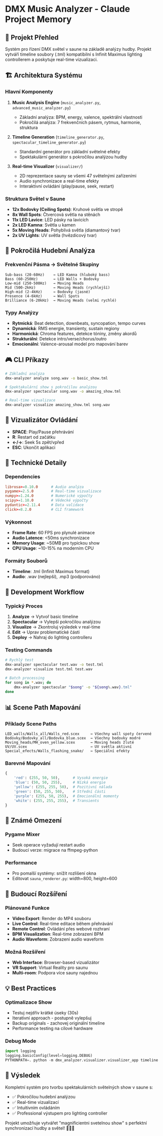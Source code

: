 # DMX Music Analyzer - Claude Project Memory

## 🎯 Projekt Přehled

Systém pro řízení DMX světel v saune na základě analýzy hudby. Projekt vytváří timeline soubory (.tml) kompatibilní s Infinit Maximus lighting controllerem a poskytuje real-time vizualizaci.

## 🏗️ Architektura Systému

### Hlavní Komponenty

1. **Music Analysis Engine** (`music_analyzer.py`, `advanced_music_analyzer.py`)
   - Základní analýza: BPM, energy, valence, spektrální vlastnosti
   - Pokročilá analýza: 7 frekvenčních pásem, rytmus, harmonie, struktura

2. **Timeline Generation** (`timeline_generator.py`, `spectacular_timeline_generator.py`)
   - Standardní generátor pro základní světelné efekty
   - Spektakulární generátor s pokročilou analýzou hudby

3. **Real-time Visualizer** (`visualizer/`)
   - 2D reprezentace sauny se všemi 47 světelnými zařízeními
   - Audio synchronizace a real-time efekty
   - Interaktivní ovládání (play/pause, seek, restart)

### Struktura Světel v Saune

- **12x Bodovky (Ceiling Spots)**: Kruhové světla ve stropě
- **8x Wall Spots**: Čtvercová světla na stěnách
- **11x LED Lavice**: LED pásky na lavicích
- **2x LED Kamna**: Světla u kamen
- **5x Moving Heads**: Pohyblivá světla (diamantový tvar)
- **2x UV Lights**: UV světla (hvězdicový tvar)

## 🎵 Pokročilá Hudební Analýza

### Frekvenční Pásma → Světelné Skupiny
```
Sub-bass (20-60Hz)    → LED Kamna (hluboký bass)
Bass (60-250Hz)       → LED Walls + Bodovky 
Low-mid (250-500Hz)   → Moving Heads
Mid (500-2kHz)        → Moving Heads (rychlejší)
High-mid (2-4kHz)     → Bodovky (jasné)
Presence (4-6kHz)     → Wall Spots
Brilliance (6-20kHz)  → Moving Heads (velmi rychlé)
```

### Typy Analýzy
- **Rytmická**: Beat detection, downbeats, syncopation, tempo curves
- **Dynamická**: RMS energie, transienty, sustain regiony
- **Harmonická**: Chroma features, detekce tóniny, změny akordů
- **Strukturální**: Detekce intro/verse/chorus/outro
- **Emocionální**: Valence-arousal model pro mapování barev

## 🎮 CLI Příkazy

```bash
# Základní analýza
dmx-analyzer analyze song.wav -o basic_show.tml

# Spektakulární show s pokročilou analýzou
dmx-analyzer spectacular song.wav -o amazing_show.tml

# Real-time vizualizace
dmx-analyzer visualize amazing_show.tml song.wav
```

## 🎨 Vizualizátor Ovládání

- **SPACE**: Play/Pause přehrávání
- **R**: Restart od začátku  
- **←/→**: Seek 5s zpět/vpřed
- **ESC**: Ukončit aplikaci

## 🔧 Technické Detaily

### Dependencies
```toml
librosa>=0.10.0      # Audio analýza
pygame>=2.5.0        # Real-time vizualizace
numpy>=1.24.0        # Numerické výpočty
scipy>=1.10.0        # Vědecké výpočty
pydantic>=2.11.4     # Data validace
click>=8.2.0         # CLI framework
```

### Výkonnost
- **Frame Rate**: 60 FPS pro plynulé animace
- **Audio Latence**: <50ms synchronizace
- **Memory Usage**: ~50MB pro typickou show
- **CPU Usage**: ~10-15% na moderním CPU

### Formáty Souborů
- **Timeline**: .tml (Infinit Maximus format)
- **Audio**: .wav (nejlepší), .mp3 (podporováno)

## 🚀 Development Workflow

### Typický Proces
1. **Analyze** → Vytvoř basic timeline
2. **Spectacular** → Vylepši pokročilou analýzou
3. **Visualize** → Zkontroluj výsledek v real-time
4. **Edit** → Uprav problematické části
5. **Deploy** → Nahraj do lighting controlleru

### Testing Commands
```bash
# Rychlý test
dmx-analyzer spectacular test.wav -o test.tml
dmx-analyzer visualize test.tml test.wav

# Batch processing
for song in *.wav; do
    dmx-analyzer spectacular "$song" -o "${song%.wav}.tml"
done
```

## 📊 Scene Path Mapování

### Příklady Scene Paths
```
LED_walls/Walls_all/Walls_red.scex     → Všechny wall spoty červené
Bodovky/Bodovky_all/Bodovka_blue.scex  → Všechny bodovky modré
Moving_heads/MH_oven_yellow.scex       → Moving heads žluté
UV/UV.scex                             → UV světla aktivní
Special_efects/Walls_flashing_snake/   → Speciální efekty
```

### Barevné Mapování
```python
{
    'red': (255, 50, 50),      # Vysoká energie
    'blue': (50, 50, 255),     # Nízká energie  
    'yellow': (255, 255, 50),  # Pozitivní nálada
    'green': (50, 255, 50),    # Střední části
    'purple': (255, 50, 255),  # Emocionální momenty
    'white': (255, 255, 255),  # Transients
}
```

## 🐛 Známé Omezení

### Pygame Mixer
- Seek operace vyžadují restart audio
- Budoucí verze: migrace na ffmpeg-python

### Performance
- Pro pomalší systémy: snížit rozlišení okna
- Editovat `sauna_renderer.py`: width=800, height=600

## 🔮 Budoucí Rozšíření

### Plánované Funkce
- **Video Export**: Render do MP4 souboru
- **Live Control**: Real-time editace během přehrávání
- **Remote Control**: Ovládání přes webové rozhraní
- **BPM Visualization**: Real-time zobrazení BPM
- **Audio Waveform**: Zobrazení audio waveform

### Možná Rozšíření
- **Web Interface**: Browser-based vizualizátor
- **VR Support**: Virtual Reality pro saunu
- **Multi-room**: Podpora více sauny najednou

## 💡 Best Practices

### Optimalizace Show
- Testuj nejdřív krátké úseky (30s)
- Iterativní approach - postupně vylepšuj
- Backup originals - zachovej originální timeline
- Performance testing na cílové hardware

### Debug Mode
```python
import logging
logging.basicConfig(level=logging.DEBUG)
PYTHONPATH=. python -m dmx_analyzer.visualizer.visualizer_app timeline.tml song.wav
```

## 🎉 Výsledek

Kompletní systém pro tvorbu spektakulárních světelných show v saune s:
- ✅ Pokročilou hudební analýzou
- ✅ Real-time vizualizací 
- ✅ Intuitivním ovládáním
- ✅ Professional výstupem pro lighting controller

Projekt umožňuje vytvářet "magnificientni svetelnou show" s perfektní synchronizací hudby a světel! 🎵💡✨